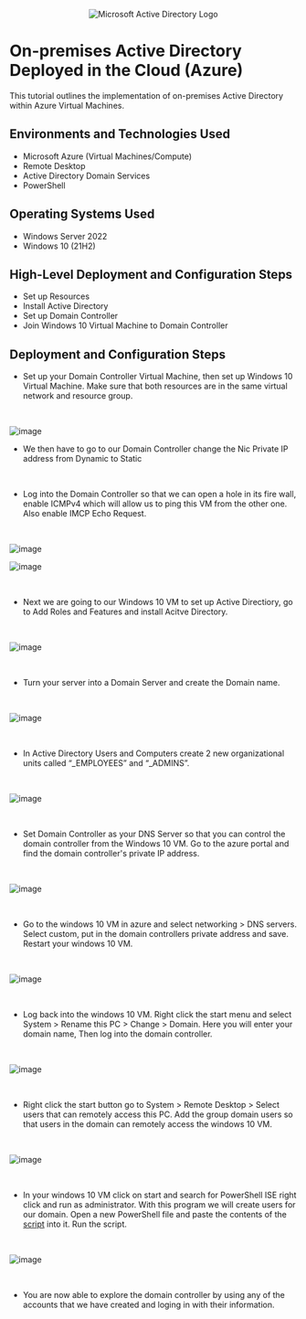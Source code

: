 <p align="center">
<img src="https://i.imgur.com/pU5A58S.png" alt="Microsoft Active Directory Logo"/>
</p>

<h1>On-premises Active Directory Deployed in the Cloud (Azure)</h1>
This tutorial outlines the implementation of on-premises Active Directory within Azure Virtual Machines.<br />

<h2>Environments and Technologies Used</h2>

- Microsoft Azure (Virtual Machines/Compute)
- Remote Desktop
- Active Directory Domain Services
- PowerShell

<h2>Operating Systems Used </h2>

- Windows Server 2022
- Windows 10 (21H2)

<h2>High-Level Deployment and Configuration Steps</h2>

- Set up Resources
- Install Active Directory
- Set up Domain Controller
- Join Windows 10 Virtual Machine to Domain Controller



<h2>Deployment and Configuration Steps</h2>

<p>
</p>
<p>

- Set up your Domain Controller Virtual Machine, then set up Windows 10 Virtual Machine. Make sure that both resources are in the same virtual network and resource group.
  
</p>
<br />

<p>

![image](https://github.com/Janelle888/configure-ad/assets/142438143/59a9e88a-b420-4199-9f4e-26434f267597)

</p>

- We then have to go to our Domain Controller change the Nic Private IP address from Dynamic to Static
<p>
<br/>
  
- Log into the Domain Controller so that we can open a hole in its fire wall, enable ICMPv4 which will allow us to ping this VM from the other one. Also enable IMCP Echo Request.

</p>
<br />

<p>

![image](https://github.com/Janelle888/configure-ad/assets/142438143/45a8a466-36f1-4f44-8161-4a38ab604e6e)

![image](https://github.com/Janelle888/configure-ad/assets/142438143/ae61dfb3-0002-4724-bbaa-4dfca71cabb9)


</p>
<p>
<br/>
  
- Next we are going to our Windows 10 VM to set up Active Directiory, go to Add Roles and Features and install Acitve Directory.
  
</p>
<br />

![image](https://github.com/Janelle888/configure-ad/assets/142438143/37aee064-d06b-475a-96be-21d0e3e8d4ef)

<p>
<br/>

- Turn your server into a Domain Server and create the Domain name.
<p>
<br/>

![image](https://github.com/Janelle888/configure-ad/assets/142438143/f292524d-f6e7-4b65-a290-f6a7e13a1d5a)

  
</p>
<br />

- In Active Directory Users and Computers create 2 new organizational units called  “_EMPLOYEES” and “_ADMINS”.

<p>
<br/>

![image](https://github.com/Janelle888/configure-ad/assets/142438143/f312ceb0-7e6a-41a4-b04b-2cfe9cbad7ec)


</p>
<br/>

- Set Domain Controller as your DNS Server so that you can control the domain controller from the Windows 10 VM. Go to the azure portal and find the domain controller's private IP address.
  
<p>
<br/>

![image](https://github.com/Janelle888/configure-ad/assets/142438143/0321dbac-a54b-4261-912c-ec0ba3693714)


<p>
<br/>
  
  - Go to the windows 10 VM in azure and select networking > DNS servers. Select custom, put in the domain controllers private address and save. Restart your windows 10 VM.
  
</p>
<br/>

![image](https://github.com/Janelle888/configure-ad/assets/142438143/1abdf40b-bc9c-47aa-9be1-6dd61ef6890e)

</p>
<br />

- Log back into the windows 10 VM. Right click the start menu and select System > Rename this PC > Change > Domain. Here you will enter your domain name, Then log into the domain controller.
  
<p>
<br/>
  
![image](https://github.com/Janelle888/configure-ad/assets/142438143/9293204a-0179-403e-ab23-2e3bb16fa4e9)

<p>
<br/>
  
- Right click the start button go to System > Remote Desktop > Select users that can remotely access this PC. Add the group domain users so that users in the domain can remotely access the windows 10 VM.
  
</p>
<br />

![image](https://github.com/Janelle888/configure-ad/assets/142438143/4311249f-6d60-48b4-8ef3-02d31030a4fc)

<p>
<br/>
  
  - In your windows 10 VM click on start and search for PowerShell ISE right click and run as administrator. With this program we will create users for our domain. Open a new PowerShell file and paste the contents of the [script](https://github.com/joshmadakor1/AD_PS/blob/master/Generate-Names-Create-Users.ps1) into it. Run the script.
  
</p>
<br/>

![image](https://github.com/Janelle888/configure-ad/assets/142438143/086d2d74-0b60-4e2d-bb28-cb3e7e7974ed)

</p>
<br />

- You are now able to explore the domain controller by using any of the accounts that we have created and loging in with their information.
